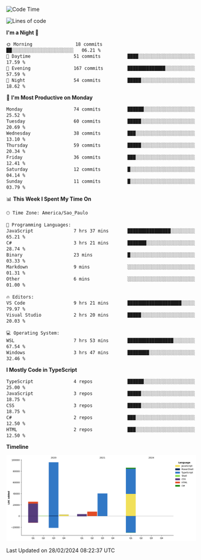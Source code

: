 <!--START_SECTION:waka-->
![Code Time](http://img.shields.io/badge/Code%20Time-2%2C322%20hrs-blue)

![Lines of code](https://img.shields.io/badge/From%20Hello%20World%20I%27ve%20Written-260.8%20thousand%20lines%20of%20code-blue)

**I'm a Night 🦉** 

```text
🌞 Morning                18 commits          ██░░░░░░░░░░░░░░░░░░░░░░░   06.21 % 
🌆 Daytime                51 commits          ████░░░░░░░░░░░░░░░░░░░░░   17.59 % 
🌃 Evening                167 commits         ██████████████░░░░░░░░░░░   57.59 % 
🌙 Night                  54 commits          █████░░░░░░░░░░░░░░░░░░░░   18.62 % 
```
📅 **I'm Most Productive on Monday** 

```text
Monday                   74 commits          ██████░░░░░░░░░░░░░░░░░░░   25.52 % 
Tuesday                  60 commits          █████░░░░░░░░░░░░░░░░░░░░   20.69 % 
Wednesday                38 commits          ███░░░░░░░░░░░░░░░░░░░░░░   13.10 % 
Thursday                 59 commits          █████░░░░░░░░░░░░░░░░░░░░   20.34 % 
Friday                   36 commits          ███░░░░░░░░░░░░░░░░░░░░░░   12.41 % 
Saturday                 12 commits          █░░░░░░░░░░░░░░░░░░░░░░░░   04.14 % 
Sunday                   11 commits          █░░░░░░░░░░░░░░░░░░░░░░░░   03.79 % 
```


📊 **This Week I Spent My Time On** 

```text
🕑︎ Time Zone: America/Sao_Paulo

💬 Programming Languages: 
JavaScript               7 hrs 37 mins       ████████████████░░░░░░░░░   65.21 % 
C#                       3 hrs 21 mins       ███████░░░░░░░░░░░░░░░░░░   28.74 % 
Binary                   23 mins             █░░░░░░░░░░░░░░░░░░░░░░░░   03.33 % 
Markdown                 9 mins              ░░░░░░░░░░░░░░░░░░░░░░░░░   01.31 % 
Other                    6 mins              ░░░░░░░░░░░░░░░░░░░░░░░░░   01.00 % 

🔥 Editors: 
VS Code                  9 hrs 21 mins       ████████████████████░░░░░   79.97 % 
Visual Studio            2 hrs 20 mins       █████░░░░░░░░░░░░░░░░░░░░   20.03 % 

💻 Operating System: 
WSL                      7 hrs 53 mins       █████████████████░░░░░░░░   67.54 % 
Windows                  3 hrs 47 mins       ████████░░░░░░░░░░░░░░░░░   32.46 % 
```

**I Mostly Code in TypeScript** 

```text
TypeScript               4 repos             ██████░░░░░░░░░░░░░░░░░░░   25.00 % 
JavaScript               3 repos             █████░░░░░░░░░░░░░░░░░░░░   18.75 % 
CSS                      3 repos             █████░░░░░░░░░░░░░░░░░░░░   18.75 % 
C#                       2 repos             ███░░░░░░░░░░░░░░░░░░░░░░   12.50 % 
HTML                     2 repos             ███░░░░░░░░░░░░░░░░░░░░░░   12.50 % 
```



**Timeline**

![Lines of Code chart](https://raw.githubusercontent.com/jonhoffmam/jonhoffmam/master/assets/bar_graph.png)


 Last Updated on 28/02/2024 08:22:37 UTC
<!--END_SECTION:waka-->
